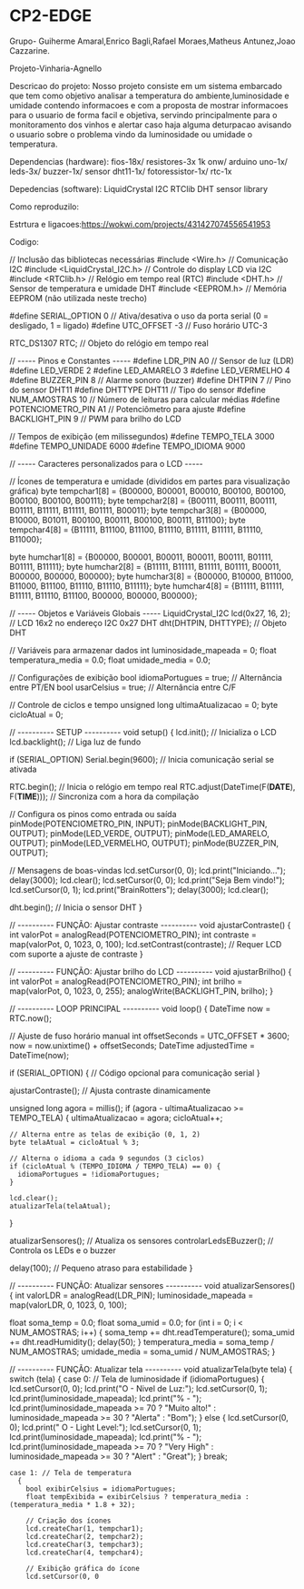# CP2-EDGE
Grupo- Guiherme Amaral,Enrico Bagli,Rafael Moraes,Matheus Antunez,Joao Cazzarine.

 Projeto-Vinharia-Agnello

 Descricao do projeto: Nosso projeto consiste em um sistema embarcado que tem como objetivo analisar a temperatura do ambiente,luminosidade e umidade contendo informacoes e com a proposta de mostrar informacoes para o usuario de forma facil e objetiva,
 servindo principalmente para o monitoramento dos vinhos e alertar caso haja alguma deturpacao avisando o usuario sobre o problema vindo da luminosidade ou umidade o temperatura.

 Dependencias (hardware):
 fios-18x/
 resistores-3x 1k onw/
 arduino uno-1x/
 leds-3x/
 buzzer-1x/
 sensor dht11-1x/
 fotoressistor-1x/
 rtc-1x
 
 Depedencias (software):
 LiquidCrystal I2C
RTClib
DHT sensor library


Como reproduzilo:


Estrtura e ligacoes:https://wokwi.com/projects/431427074556541953



Codigo:



// Inclusão das bibliotecas necessárias
#include <Wire.h>              // Comunicação I2C
#include <LiquidCrystal_I2C.h> // Controle do display LCD via I2C
#include <RTClib.h>            // Relógio em tempo real (RTC)
#include <DHT.h>               // Sensor de temperatura e umidade DHT
#include <EEPROM.h>            // Memória EEPROM (não utilizada neste trecho)

#define SERIAL_OPTION 0        // Ativa/desativa o uso da porta serial (0 = desligado, 1 = ligado)
#define UTC_OFFSET -3          // Fuso horário UTC-3

RTC_DS1307 RTC;                // Objeto do relógio em tempo real

// ----- Pinos e Constantes -----
#define LDR_PIN A0             // Sensor de luz (LDR)
#define LED_VERDE 2
#define LED_AMARELO 3
#define LED_VERMELHO 4
#define BUZZER_PIN 8           // Alarme sonoro (buzzer)
#define DHTPIN 7               // Pino do sensor DHT11
#define DHTTYPE DHT11          // Tipo do sensor
#define NUM_AMOSTRAS 10        // Número de leituras para calcular médias
#define POTENCIOMETRO_PIN A1   // Potenciômetro para ajuste
#define BACKLIGHT_PIN 9        // PWM para brilho do LCD

// Tempos de exibição (em milissegundos)
#define TEMPO_TELA 3000
#define TEMPO_UNIDADE 6000
#define TEMPO_IDIOMA 9000

// ----- Caracteres personalizados para o LCD -----

// Ícones de temperatura e umidade (divididos em partes para visualização gráfica)
byte tempchar1[8] = {B00000, B00001, B00010, B00100, B00100, B00100, B00100, B00111};
byte tempchar2[8] = {B00111, B00111, B00111, B01111, B11111, B11111, B01111, B00011};
byte tempchar3[8] = {B00000, B10000, B01011, B00100, B00111, B00100, B00111, B11100};
byte tempchar4[8] = {B11111, B11100, B11100, B11110, B11111, B11111, B11110, B11000};

byte humchar1[8] = {B00000, B00001, B00011, B00011, B00111, B01111, B01111, B11111};
byte humchar2[8] = {B11111, B11111, B11111, B01111, B00011, B00000, B00000, B00000};
byte humchar3[8] = {B00000, B10000, B11000, B11000, B11100, B11110, B11110, B11111};
byte humchar4[8] = {B11111, B11111, B11111, B11110, B11100, B00000, B00000, B00000};

// ----- Objetos e Variáveis Globais -----
LiquidCrystal_I2C lcd(0x27, 16, 2); // LCD 16x2 no endereço I2C 0x27
DHT dht(DHTPIN, DHTTYPE);           // Objeto DHT

// Variáveis para armazenar dados
int luminosidade_mapeada = 0;
float temperatura_media = 0.0;
float umidade_media = 0.0;

// Configurações de exibição
bool idiomaPortugues = true;  // Alternância entre PT/EN
bool usarCelsius = true;      // Alternância entre C/F

// Controle de ciclos e tempo
unsigned long ultimaAtualizacao = 0;
byte cicloAtual = 0;

// ---------- SETUP ----------
void setup() {
  lcd.init();       // Inicializa o LCD
  lcd.backlight();  // Liga luz de fundo

  if (SERIAL_OPTION) Serial.begin(9600); // Inicia comunicação serial se ativada

  RTC.begin();      // Inicia o relógio em tempo real
  RTC.adjust(DateTime(F(__DATE__), F(__TIME__))); // Sincroniza com a hora da compilação

  // Configura os pinos como entrada ou saída
  pinMode(POTENCIOMETRO_PIN, INPUT);
  pinMode(BACKLIGHT_PIN, OUTPUT);
  pinMode(LED_VERDE, OUTPUT);
  pinMode(LED_AMARELO, OUTPUT);
  pinMode(LED_VERMELHO, OUTPUT);
  pinMode(BUZZER_PIN, OUTPUT);

  // Mensagens de boas-vindas
  lcd.setCursor(0, 0);
  lcd.print("Iniciando...");
  delay(3000);
  lcd.clear();
  lcd.setCursor(0, 0);
  lcd.print("Seja Bem vindo!");
  lcd.setCursor(0, 1);
  lcd.print("BrainRotters");
  delay(3000);
  lcd.clear();

  dht.begin();  // Inicia o sensor DHT
}

// ---------- FUNÇÃO: Ajustar contraste ----------
void ajustarContraste() {
  int valorPot = analogRead(POTENCIOMETRO_PIN);
  int contraste = map(valorPot, 0, 1023, 0, 100);
  lcd.setContrast(contraste); // Requer LCD com suporte a ajuste de contraste
}

// ---------- FUNÇÃO: Ajustar brilho do LCD ----------
void ajustarBrilho() {
  int valorPot = analogRead(POTENCIOMETRO_PIN);
  int brilho = map(valorPot, 0, 1023, 0, 255);
  analogWrite(BACKLIGHT_PIN, brilho);
}

// ---------- LOOP PRINCIPAL ----------
void loop() {
  DateTime now = RTC.now();

  // Ajuste de fuso horário manual
  int offsetSeconds = UTC_OFFSET * 3600;
  now = now.unixtime() + offsetSeconds;
  DateTime adjustedTime = DateTime(now);

  if (SERIAL_OPTION) {
    // Código opcional para comunicação serial
  }

  ajustarContraste(); // Ajusta contraste dinamicamente

  unsigned long agora = millis();
  if (agora - ultimaAtualizacao >= TEMPO_TELA) {
    ultimaAtualizacao = agora;
    cicloAtual++;

    // Alterna entre as telas de exibição (0, 1, 2)
    byte telaAtual = cicloAtual % 3;

    // Alterna o idioma a cada 9 segundos (3 ciclos)
    if (cicloAtual % (TEMPO_IDIOMA / TEMPO_TELA) == 0) {
      idiomaPortugues = !idiomaPortugues;
    }

    lcd.clear();
    atualizarTela(telaAtual);
  }

  atualizarSensores();       // Atualiza os sensores
  controlarLedsEBuzzer();    // Controla os LEDs e o buzzer

  delay(100); // Pequeno atraso para estabilidade
}

// ---------- FUNÇÃO: Atualizar sensores ----------
void atualizarSensores() {
  int valorLDR = analogRead(LDR_PIN);
  luminosidade_mapeada = map(valorLDR, 0, 1023, 0, 100);

  float soma_temp = 0.0;
  float soma_umid = 0.0;
  for (int i = 0; i < NUM_AMOSTRAS; i++) {
    soma_temp += dht.readTemperature();
    soma_umid += dht.readHumidity();
    delay(50);
  }
  temperatura_media = soma_temp / NUM_AMOSTRAS;
  umidade_media = soma_umid / NUM_AMOSTRAS;
}

// ---------- FUNÇÃO: Atualizar tela ----------
void atualizarTela(byte tela) {
  switch (tela) {
    case 0: // Tela de luminosidade
      if (idiomaPortugues) {
        lcd.setCursor(0, 0);
        lcd.print("O - Nivel de Luz:");
        lcd.setCursor(0, 1);
        lcd.print(luminosidade_mapeada);
        lcd.print("% - ");
        lcd.print(luminosidade_mapeada >= 70 ? "Muito alto!" :
                  luminosidade_mapeada >= 30 ? "Alerta" : "Bom");
      } else {
        lcd.setCursor(0, 0);
        lcd.print(" O - Light Level:");
        lcd.setCursor(0, 1);
        lcd.print(luminosidade_mapeada);
        lcd.print("% - ");
        lcd.print(luminosidade_mapeada >= 70 ? "Very High" :
                  luminosidade_mapeada >= 30 ? "Alert" : "Great");
      }
      break;

    case 1: // Tela de temperatura
      {
        bool exibirCelsius = idiomaPortugues;
        float tempExibida = exibirCelsius ? temperatura_media : (temperatura_media * 1.8 + 32);

        // Criação dos ícones
        lcd.createChar(1, tempchar1);
        lcd.createChar(2, tempchar2);
        lcd.createChar(3, tempchar3);
        lcd.createChar(4, tempchar4);

        // Exibição gráfica do ícone
        lcd.setCursor(0, 0


